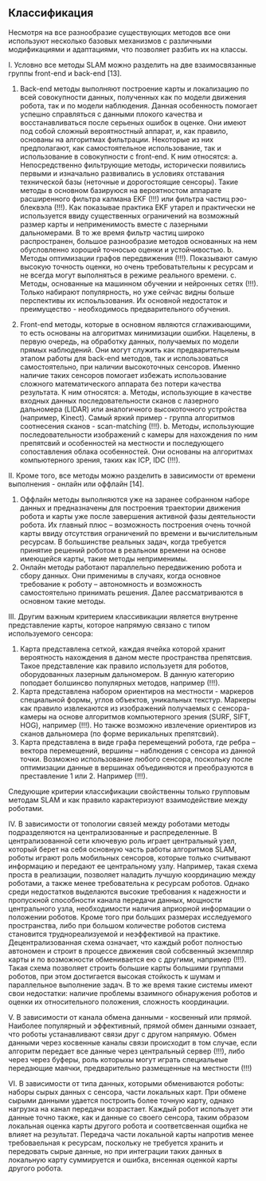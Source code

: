 ## Классификация

Несмотря на все разнообразие существующих методов все они используют несколько базовых механизмов с различными модификациями и адаптациями, что позволяет разбить их на классы. 

I. Условно все методы SLAM можно разделить на две взаимосвязанные группы front-end и back-end [13]. 
1.	Back-end методы выполняют построение карты и локализацию по всей совокупности данных, полученных как по модели движения робота, так и по модели наблюдения. Данная особенность помогает успешно справляться с данными плокого качества и восстанавливаться после серьеных ошибок в оценке. Они имеют под собой сложный вероятностный аппарат, и, как правило, основаны на алгоритмах фильтрации. Некоторые из них предполагают, как самостоятельное использование, так и использование в совокупности с front-end. К ним относятся:
a.	Непосредственно фильтрующие методы, исторически появились первыми и изначально развивались в условиях отставания технической базы (неточные и дорогостоящие сенсоры). Такие методы в основном базируюся на вероятностом аппарате расширенного фильтра калмана EKF (!!!) или фильтра частиц рэо-блеквэла (!!!). Как показывае практика EKF утарел и практически не используется ввиду существенных ограничений на возможный размер карты и неприменимость вместе с лазерными дальномерами. В то же время фильтр частиц широко распространен, большое разнообразие методов основанных на нем обусловленно хорошей точносью оценки и устойчивостью.
b.	Методы оптимизации графов передвижения (!!!). Показывают самую высокую точность оценки, но очень требоватьтельны к ресурсам и не всегда могут выполняться в режиме реального времени.
c.	Методы, основанные на машинном обучении и нейронных сетях (!!!). Только набирают популярность, но уже сейчас видны больше перспективы их испоьльзования. Их основной недостаток и преимущество - необходимось предварительного обучения.

2.	 Front-end  методы, которые в основном являются сглаживающими, то есть основаны на алгоритмах минимизации ошибки. Нацелены, в первую очередь, на обработку данных, получаемых по модели прямых наблюдений.  Они могут служить как предварительным этапом работы для back-end методов, так и использоваться самостоятельно, при наличии высокоточных сенсоров. Именно наличие таких сенсоров помогает избежать использование сложного математического аппарата без потери качества результата. К ним относятся:
a.	Методы, использующие в качестве входных данных последовательности сканов с лазерного дальномера (LIDAR) или аналогичного высокоточного устройства (например, Kinect). Самый яркий пример - группа алгоритмов соотнесения сканов - scan-matching (!!!).
b.	Методы, использующие последовательности изображений с камеры для нахождения по ним препятсвий и особенностей на местности и последующего сопоставления облака особенностей. Они основаны на алгоритмах компьютерного зрения, таких как ICP, IDC (!!!).

II. Кроме того, все методы можно разделить в зависимости от времени выполнения - онлайн или оффлайн [14]. 
1.	Оффлайн методы выполняются уже на заранее собранном наборе данных и предназначены для построения траектории движения робота и карты уже после завершения активной фазы деятельности робота. Их главный плюс – возможность построения очень точной карты ввиду отсутствия ограничений по времени и вычислительным ресурсам. В большинстве реальных задач, когда требуется принятие решений роботом в реальном времени на основе имеющейся карты, такие методы неприменимы. 
2.	Онлайн методы работают параллельно передвижению робота и сбору данных. Они применимы в случаях, когда основное требование к роботу – автономность и возможность самостоятельно принимать решения. Далее рассматриваются в основном такие методы.


III. Другим важным критерием классивикации является внутренне представление карты, которое напрямую связано с типом используемого сенсора:
1. Карта представлена сеткой, каждая ячейка которой хранит вероятность нахождения в даном месте пространства препятсвия. Такое представление как правило используетя для роботов, оборудованных лазерным дальномером. В данную категорию поподает болшинсво популярных методов, например (!!!).
2. Карта представлена набором ориентиров на местности - маркеров специальной формы, углов объектов, уникальных текстур. Маркеры как правило извлекаются из изображений получаемых с сенсора-камеры на основе алгоритмов компьютерного зрения (SURF, SIFT, HOG), например (!!!). Но также возможно ивзлечение ориентиров из сканов дальномера (по форме верикальных препятсвий). 
3. Карта представлена в виде графа перемещений робота, где ребра – вектора перемещений, вершины – наблюдения c сенсора из данной точки. Возможно использование любого сенсора, поскольку после оптимизации данные в вершинах объединяются и преобразуются в преставление 1 или 2. Например (!!!).
 

Следующие критерии классификации свойственны только групповым методам SLAM и как правило карактеризуют взаимодействие между роботами.
 
IV. В зависимости от топологии связей между роботами методы подразделяются на централизованные и распределенные.  В централизованной сети ключевую роль играет центральный узел, который берет на себя основную часть работы алгоритмов SLAM, роботы играют роль мобильных сенсоров, которые только считывают информацию и передают ее центральному узлу. Например, 
 такая схема проста в реализации, позволяет наладить лучшую координацию между роботами, а также менее требовательна к ресурсам роботов. Однако среди недостатков выделаются высокие требования к надежности и пропускной способности канала передачи данных, мощности центрального узла, необходимости наличия априорной информации о положении роботов. Кроме того при больших размерах исследуемого пространства, либо при большом количестве роботов система становится труднореализуемой и неэффективой на практике.
Децентрализованная схема означает, что каждый робот полностью автономен и строит в процессе движения свой собсвенный экземпляр карты и по возможности обменивается ею с другими, например (!!!). Такая схема позволяет строить большие карты большими группами роботов, при этом достигается высокая стойкость к шумам и параллельное выполнение задач. В то же время такие системы имеют свои недостатки: наличие проблемы взаимного обнаружения роботов и оценки их относительного положения, сложность координации.

V. В зависимости от канала обмена данными - косвенный или прямой. Наиболее популярный и эффективный, прямой обмен данными ознаает, что роботы устанавливают связи друг с другом напрямую. Обмен данными через косвенные каналы связи происходит в том случае, если алгоритм передает все данные через центральный сервер (!!!), либо через через буферы, роль которыхы могут играть специальеые передающие маячки, предварительно размещенные на местности (!!!)

VI. В зависимости от типа данных, которыми обмениваются роботы: наборы сырых данных с сенсора, части локальных карт. При обмене сырыми данными удается построить более точную карту, однако нагрузка на канал передачи возрастает. Каждый робот использует эти данные точно также, как и данные со своего сенсора, таким образом локальная оценка карты другого робота и соответсвенная ощибка не влияет на результат. Передача части локальной карты напротив менее требоваельная к ресурсам, поскольку не требуется хранить и передовать сырые данные, но при интеграции таких данных в локальную карту суммируется и ошибка, внсенная оценкой карты другого робота.


